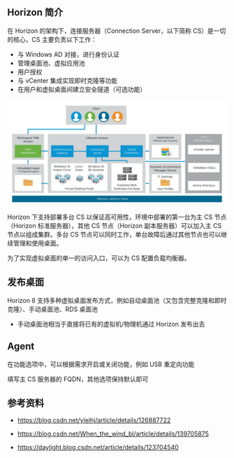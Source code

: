 ## Horizon 简介

在 Horizon 的架构下，连接服务器（Connection Server，以下简称 CS）是一切的核心，CS 主要负责以下工作：

- 与 Windows AD 对接，进行身份认证
- 管理桌面池、虚拟应用池
- 用户授权
- 与 vCenter 集成实现即时克隆等功能
- 在用户和虚拟桌面间建立安全隧道（可选功能）

![img](./.assets/Horizon简介/16150708_62d2639c67abd23654.png)

Horizon 下支持部署多台 CS 以保证高可用性，环境中部署的第一台为主 CS 节点（Horizon 标准服务器），其他 CS 节点（Horizon 副本服务器）可以加入主 CS 节点以组成集群。多台 CS 节点可以同时工作，单台故障后通过其他节点也可以继续管理和使用桌面。

为了实现虚拟桌面的单一的访问入口，可以为 CS 配置负载均衡器。

## 发布桌面

Horizon 8 支持多种虚拟桌面发布方式，例如自动桌面池（又包含完整克隆和即时克隆）、手动桌面池、RDS 桌面池

- 手动桌面池相当于直接将已有的虚拟机/物理机通过 Horizon 发布出去

## Agent

在功能选项中，可以根据需求开启或关闭功能，例如 USB 重定向功能

填写主 CS 服务器的 FQDN，其他选项保持默认即可

## 参考资料

- <https://blog.csdn.net/yleihj/article/details/126887722>

- <https://blog.csdn.net/When_the_wind_bl/article/details/139705875>

- <https://daylight.blog.csdn.net/article/details/123704540>
